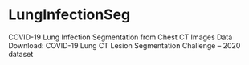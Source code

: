 # LungInfectionSeg
COVID-19 Lung Infection Segmentation from Chest CT Images
Data Download: COVID-19 Lung CT Lesion Segmentation Challenge – 2020 dataset 
